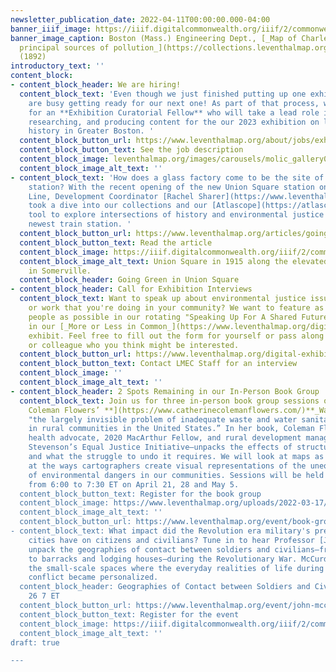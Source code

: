 ```yaml
---
newsletter_publication_date: 2022-04-11T00:00:00.000-04:00
banner_iiif_image: https://iiif.digitalcommonwealth.org/iiif/2/commonwealth:3f463574k/4554,3588,3228,1098/1200,/0/default.jpg
banner_image_caption: Boston (Mass.) Engineering Dept., [_Map of Charles River showing
  principal sources of pollution_](https://collections.leventhalmap.org/search/commonwealth:3f4635739)
  (1892)
introductory_text: ''
content_block:
- content_block_header: We are hiring!
  content_block_text: 'Even though we just finished putting up one exhibition, we
    are busy getting ready for our next one! As part of that process, we are hiring
    for an **Exhibition Curatorial Fellow** who will take a lead role in planning,
    researching, and producing content for the our 2023 exhibition on local-scale
    history in Greater Boston. '
  content_block_button_url: https://www.leventhalmap.org/about/jobs/exhibition-curatorial-fellow/
  content_block_button_text: See the job description
  content_block_image: leventhalmap.org/images/carousels/molic_gallery01.jpg
  content_block_image_alt_text: ''
- content_block_text: 'How does a glass factory come to be the site of a new train
    station? With the recent opening of the new Union Square station on the MBTA Green
    Line, Development Coordinator [Rachel Sharer](https://www.leventhalmap.org/about/people/rachel-sharer/)
    took a dive into our collections and our [Atlascope](https://atlascope.leventhalmap.org/)
    tool to explore intersections of history and environmental justice around Somerville''s
    newest train station. '
  content_block_button_url: https://www.leventhalmap.org/articles/going-green-in-union-square/
  content_block_button_text: Read the article
  content_block_image: https://iiif.digitalcommonwealth.org/iiif/2/commonwealth:jd475d72b/7274,1555,2150,1396/full/0/default.jpg
  content_block_image_alt_text: Union Square in 1915 along the elevated rail lines
    in Somerville.
  content_block_header: Going Green in Union Square
- content_block_header: Call for Exhibition Interviews
  content_block_text: Want to speak up about environmental justice issues in Boston
    or work that you're doing in your community? We want to feature as many different
    people as possible in our rotating "Speaking Up For A Shared Future" visual display
    in our [_More or Less in Common_](https://www.leventhalmap.org/digital-exhibitions/more-or-less-in-common/)
    exhibit. Feel free to fill out the form for yourself or pass along to a friend
    or colleague who you think might be interested.
  content_block_button_url: https://www.leventhalmap.org/digital-exhibitions/more-or-less-in-common/topics/speaking-up-shared-future/
  content_block_button_text: Contact LMEC Staff for an interview
  content_block_image: ''
  content_block_image_alt_text: ''
- content_block_header: 2 Spots Remaining in our In-Person Book Group
  content_block_text: Join us for three in-person book group sessions on [**Catherine
    Coleman Flowers’ **](https://www.catherinecolemanflowers.com/)**_Waste_**, exploring
    "the largely invisible problem of inadequate waste and water sanitation infrastructure
    in rural communities in the United States.” In her book, Coleman Flowers—environmental
    health advocate, 2020 MacArthur Fellow, and rural development manager for Bryan
    Stevenson’s Equal Justice Initiative—unpacks the effects of structural poverty
    and what the struggle to undo it requires. We will look at maps as we read, looking
    at the ways cartographers create visual representations of the unequal burdens
    of environmental dangers in our communities. Sessions will be held on Thursdays
    from 6:00 to 7:30 ET on April 21, 28 and May 5.
  content_block_button_text: Register for the book group
  content_block_image: https://www.leventhalmap.org/uploads/2022-03-17/waste.jpeg
  content_block_image_alt_text: ''
  content_block_button_url: https://www.leventhalmap.org/event/book-group-on-waste-by-catherine-coleman-flowers/
- content_block_text: What impact did the Revolution era military's presence in American
    cities have on citizens and civilians? Tune in to hear Professor [John McCurdy](https://www.emich.edu/history-philosophy/history/faculty/j-mccurdy.php)
    unpack the geographies of contact between soldiers and civilians—from urban squares
    to barracks and lodging houses—during the Revolutionary War. McCurdy’s work examines
    the small-scale spaces where the everyday realities of life during an imperial
    conflict became personalized.
  content_block_header: Geographies of Contact between Soldiers and Civilians, Apr
    26 7 ET
  content_block_button_url: https://www.leventhalmap.org/event/john-mccurdy-on-geographies-of-contact-between-soldiers-and-civilians/
  content_block_button_text: Register for the event
  content_block_image: https://iiif.digitalcommonwealth.org/iiif/2/commonwealth:p8418t52w/325,226,2369,2201/full/0/default.jpg
  content_block_image_alt_text: ''
draft: true

---
```

